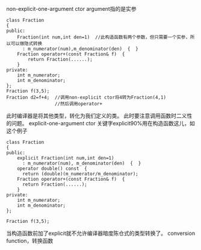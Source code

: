 non-explicit-one-argument ctor
argument指的是实参

    class Fraction
    {
    public:
        Fraction(int num,int den=1)  //此构造函数有两个参数，但只需要一个实参，所以可以做隐式转换
          : m_numerator(num),m_denominator(den)  {  }
        Fraction operator+(const Fraction& f)  {
            return Fraction(......);
        }
    private:
        int m_numerator;
        int m_denominator;
    };
    Fraction f(3,5);
    Fraction d2=f+4;  //调用non-explicit ctor将4转为Fraction(4,1)
                      //然后调用operator+

此时编译器是将其他类型，转化为我们定义的类。
此时要注意调用函数时二义性的问题。
explicit-one-argument ctor
关键字explicit90%用在构造函数这儿，如这个例子

    class Fraction
    {
    public:
        explicit Fraction(int num,int den=1)
          : m_numerator(num), m_denominator(den)  {  }
        operator double() const  {
          return (double)(m_numerator/m_denominator);
        Fraction operator+(const Fraction& f)  {
          return Fraction(......);
        }
    private:
        int m_numerator;
        int m_denominator;
    };

    Fraction f(3,5);

当构造函数前加了explicit就不允许编译器暗度陈仓式的类型转换了。
conversion function，转换函数
